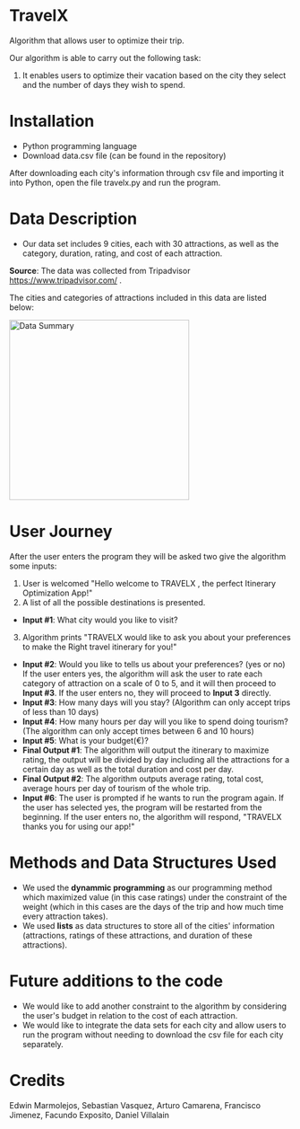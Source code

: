# TravelX
Algorithm that allows user to optimize their trip.

Our algorithm is able to carry out the following task:
1. It enables users to optimize their vacation based on the city they select and the number of days they wish to spend.

# Installation

- Python programming language 
- Download data.csv file (can be found in the repository)

After downloading each city's information through csv file and importing it into Python, open the file travelx.py and run the program.

# Data Description
- Our data set includes 9 cities, each with 30 attractions, as well as the category, duration, rating, and cost of each attraction.

**Source**: The data was collected from Tripadvisor https://www.tripadvisor.com/ .

The cities and categories of attractions included in this data are listed below:

<img width="321" alt="Data Summary" src="https://user-images.githubusercontent.com/94702966/144243252-2125e70e-3008-4620-bff8-9a8c7b1e1806.png">


# User Journey
After the user enters the program they will be asked two give the algorithm some inputs:
1. User is welcomed "Hello welcome to TRAVELX , the perfect Itinerary Optimization App!"
2. A list of all the possible destinations is presented.
- **Input #1**: What city would you like to visit?
3. Algorithm prints "TRAVELX would like to ask you about your preferences to make the 
Right travel itinerary for you!" 
- **Input #2**: Would you like to tells us about your preferences? (yes or no)
If the user enters yes, the algorithm will ask the user to rate each category of attraction on a scale of 0 to 5, and it will then proceed to **Input #3**.
If the user enters no, they will proceed to **Input 3** directly.
- **Input #3**: How many days will you stay? (Algorithm can only accept trips of less than 10 days)
- **Input #4**: How many hours per day will you like to spend doing tourism? (The algorithm can only accept times between 6 and 10 hours)
- **Input #5**: What is your budget(€)?
- **Final Output #1**: The algorithm will output the itinerary to maximize rating, the output will be divided by day including all the attractions for a certain day as well as the total duration and cost per day.
- **Final Output #2**: The algorithm outputs average rating, total cost, average hours per day of tourism of the whole trip.
- **Input #6**: The user is prompted if he wants to run the program again.
If the user has selected yes, the program will be restarted from the beginning.
If the user enters no, the algorithm will respond, "TRAVELX thanks you for using our app!"


# Methods and Data Structures Used

- We used the **dynammic programming** as our programming method which maximized value (in this case ratings) under the constraint of the weight (which in this cases are the days of the trip and how much time every attraction takes).
- We used **lists** as data structures to store all of the cities' information (attractions, ratings of these attractions, and duration of these attractions).

# Future additions to the code
- We would like to add another constraint to the algorithm by considering the user's budget in relation to the cost of each attraction.
- We would like to integrate the data sets for each city and allow users to run the program without needing to download the csv file for each city separately.

# Credits
  Edwin Marmolejos,
  Sebastian Vasquez,
  Arturo Camarena,
  Francisco Jimenez,
  Facundo Exposito,
  Daniel Villalain






